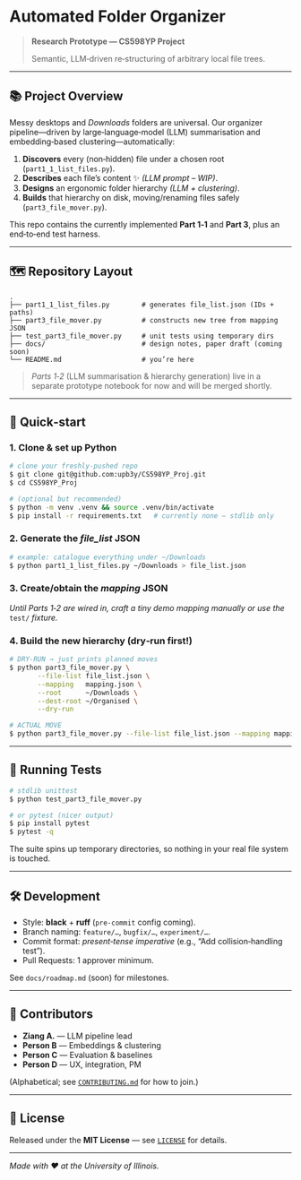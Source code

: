 # Automated Folder Organizer

> **Research Prototype — CS598YP Project**
>
> Semantic, LLM‑driven re‑structuring of arbitrary local file trees.

---

## 📚  Project Overview

Messy desktops and *Downloads* folders are universal.  Our organizer pipeline—driven by large‑language‑model (LLM) summarisation and embedding‑based clustering—automatically:

1. **Discovers** every (non‑hidden) file under a chosen root (`part1_1_list_files.py`).
2. **Describes** each file’s content ✨ *(LLM prompt – WIP)*.
3. **Designs** an ergonomic folder hierarchy *(LLM + clustering)*.
4. **Builds** that hierarchy on disk, moving/renaming files safely (`part3_file_mover.py`).

This repo contains the currently implemented **Part 1‑1** and **Part 3**, plus an end‑to‑end test harness.

---

## 🗺️  Repository Layout

```
.
├── part1_1_list_files.py        # generates file_list.json (IDs + paths)
├── part3_file_mover.py          # constructs new tree from mapping JSON
├── test_part3_file_mover.py     # unit tests using temporary dirs
├── docs/                        # design notes, paper draft (coming soon)
└── README.md                    # you’re here
```

> *Parts 1‑2* (LLM summarisation & hierarchy generation) live in a separate prototype notebook for now and will be merged shortly.

---

## 🚀  Quick‑start

### 1.  Clone & set up Python

```bash
# clone your freshly‑pushed repo
$ git clone git@github.com:upb3y/CS598YP_Proj.git
$ cd CS598YP_Proj

# (optional but recommended)
$ python -m venv .venv && source .venv/bin/activate
$ pip install -r requirements.txt   # currently none – stdlib only
```

### 2.  Generate the *file_list* JSON

```bash
# example: catalogue everything under ~/Downloads
$ python part1_1_list_files.py ~/Downloads > file_list.json
```

### 3.  Create/obtain the *mapping* JSON

*Until Parts 1‑2 are wired in, craft a tiny demo mapping manually or use the* `test/` *fixture.*

### 4.  Build the new hierarchy (dry‑run first!)

```bash
# DRY‑RUN → just prints planned moves
$ python part3_file_mover.py \
       --file-list file_list.json \
       --mapping   mapping.json \
       --root      ~/Downloads \
       --dest-root ~/Organised \
       --dry-run

# ACTUAL MOVE
$ python part3_file_mover.py --file-list file_list.json --mapping mapping.json --root ~/Downloads --dest-root ~/Organised
```

---

## 🧪  Running Tests

```bash
# stdlib unittest
$ python test_part3_file_mover.py

# or pytest (nicer output)
$ pip install pytest
$ pytest -q
```
The suite spins up temporary directories, so nothing in your real file system is touched.

---

## 🛠️  Development

* Style: **black** + **ruff** (`pre-commit` config coming).
* Branch naming: `feature/…`, `bugfix/…`, `experiment/…`.
* Commit format: *present‑tense imperative* (e.g., “Add collision‑handling test”).
* Pull Requests: 1 approver minimum.

See `docs/roadmap.md` (soon) for milestones.

---

## 👥  Contributors

- **Ziang A.** — LLM pipeline lead
- **Person B** — Embeddings & clustering
- **Person C** — Evaluation & baselines
- **Person D** — UX, integration, PM

(Alphabetical; see [`CONTRIBUTING.md`](CONTRIBUTING.md) for how to join.)

---

## 📄  License

Released under the **MIT License** — see [`LICENSE`](LICENSE) for details.

---

*Made with ❤️ at the University of Illinois.*

